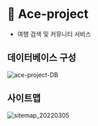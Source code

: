 # :pushpin: Ace-project
- 여행 검색 및 커뮤니티 서비스


## 데이터베이스 구성
![ace-project-DB](https://user-images.githubusercontent.com/95380638/156872126-ca36bdd8-7eab-419e-97ef-6df277caf02d.png)


## 사이트맵
![sitemap_20220305](https://user-images.githubusercontent.com/97776406/156871868-ea95d044-f3f9-4291-b0c4-3c6922954714.svg)

